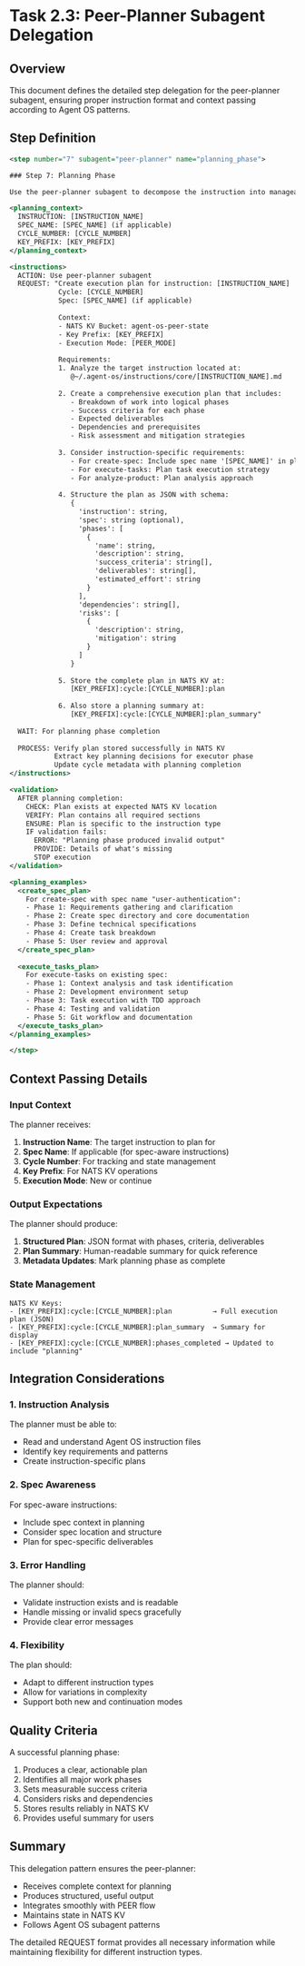 # Task 2.3: Peer-Planner Subagent Delegation

## Overview

This document defines the detailed step delegation for the peer-planner subagent, ensuring proper instruction format and context passing according to Agent OS patterns.

## Step Definition

```xml
<step number="7" subagent="peer-planner" name="planning_phase">

### Step 7: Planning Phase

Use the peer-planner subagent to decompose the instruction into manageable phases and create an execution plan.

<planning_context>
  INSTRUCTION: [INSTRUCTION_NAME]
  SPEC_NAME: [SPEC_NAME] (if applicable)
  CYCLE_NUMBER: [CYCLE_NUMBER]
  KEY_PREFIX: [KEY_PREFIX]
</planning_context>

<instructions>
  ACTION: Use peer-planner subagent
  REQUEST: "Create execution plan for instruction: [INSTRUCTION_NAME]
            Cycle: [CYCLE_NUMBER]
            Spec: [SPEC_NAME] (if applicable)
            
            Context:
            - NATS KV Bucket: agent-os-peer-state
            - Key Prefix: [KEY_PREFIX]
            - Execution Mode: [PEER_MODE]
            
            Requirements:
            1. Analyze the target instruction located at:
               @~/.agent-os/instructions/core/[INSTRUCTION_NAME].md
            
            2. Create a comprehensive execution plan that includes:
               - Breakdown of work into logical phases
               - Success criteria for each phase
               - Expected deliverables
               - Dependencies and prerequisites
               - Risk assessment and mitigation strategies
            
            3. Consider instruction-specific requirements:
               - For create-spec: Include spec name '[SPEC_NAME]' in planning
               - For execute-tasks: Plan task execution strategy
               - For analyze-product: Plan analysis approach
            
            4. Structure the plan as JSON with schema:
               {
                 'instruction': string,
                 'spec': string (optional),
                 'phases': [
                   {
                     'name': string,
                     'description': string,
                     'success_criteria': string[],
                     'deliverables': string[],
                     'estimated_effort': string
                   }
                 ],
                 'dependencies': string[],
                 'risks': [
                   {
                     'description': string,
                     'mitigation': string
                   }
                 ]
               }
            
            5. Store the complete plan in NATS KV at:
               [KEY_PREFIX]:cycle:[CYCLE_NUMBER]:plan
            
            6. Also store a planning summary at:
               [KEY_PREFIX]:cycle:[CYCLE_NUMBER]:plan_summary"
  
  WAIT: For planning phase completion
  
  PROCESS: Verify plan stored successfully in NATS KV
           Extract key planning decisions for executor phase
           Update cycle metadata with planning completion
</instructions>

<validation>
  AFTER planning completion:
    CHECK: Plan exists at expected NATS KV location
    VERIFY: Plan contains all required sections
    ENSURE: Plan is specific to the instruction type
    IF validation fails:
      ERROR: "Planning phase produced invalid output"
      PROVIDE: Details of what's missing
      STOP execution
</validation>

<planning_examples>
  <create_spec_plan>
    For create-spec with spec name "user-authentication":
    - Phase 1: Requirements gathering and clarification
    - Phase 2: Create spec directory and core documentation
    - Phase 3: Define technical specifications
    - Phase 4: Create task breakdown
    - Phase 5: User review and approval
  </create_spec_plan>
  
  <execute_tasks_plan>
    For execute-tasks on existing spec:
    - Phase 1: Context analysis and task identification
    - Phase 2: Development environment setup
    - Phase 3: Task execution with TDD approach
    - Phase 4: Testing and validation
    - Phase 5: Git workflow and documentation
  </execute_tasks_plan>
</planning_examples>

</step>
```

## Context Passing Details

### Input Context

The planner receives:
1. **Instruction Name**: The target instruction to plan for
2. **Spec Name**: If applicable (for spec-aware instructions)
3. **Cycle Number**: For tracking and state management
4. **Key Prefix**: For NATS KV operations
5. **Execution Mode**: New or continue

### Output Expectations

The planner should produce:
1. **Structured Plan**: JSON format with phases, criteria, deliverables
2. **Plan Summary**: Human-readable summary for quick reference
3. **Metadata Updates**: Mark planning phase as complete

### State Management

```
NATS KV Keys:
- [KEY_PREFIX]:cycle:[CYCLE_NUMBER]:plan          → Full execution plan (JSON)
- [KEY_PREFIX]:cycle:[CYCLE_NUMBER]:plan_summary  → Summary for display
- [KEY_PREFIX]:cycle:[CYCLE_NUMBER]:phases_completed → Updated to include "planning"
```

## Integration Considerations

### 1. Instruction Analysis
The planner must be able to:
- Read and understand Agent OS instruction files
- Identify key requirements and patterns
- Create instruction-specific plans

### 2. Spec Awareness
For spec-aware instructions:
- Include spec context in planning
- Consider spec location and structure
- Plan for spec-specific deliverables

### 3. Error Handling
The planner should:
- Validate instruction exists and is readable
- Handle missing or invalid specs gracefully
- Provide clear error messages

### 4. Flexibility
The plan should:
- Adapt to different instruction types
- Allow for variations in complexity
- Support both new and continuation modes

## Quality Criteria

A successful planning phase:
1. Produces a clear, actionable plan
2. Identifies all major work phases
3. Sets measurable success criteria
4. Considers risks and dependencies
5. Stores results reliably in NATS KV
6. Provides useful summary for users

## Summary

This delegation pattern ensures the peer-planner:
- Receives complete context for planning
- Produces structured, useful output
- Integrates smoothly with PEER flow
- Maintains state in NATS KV
- Follows Agent OS subagent patterns

The detailed REQUEST format provides all necessary information while maintaining flexibility for different instruction types.
